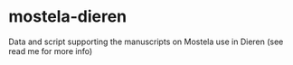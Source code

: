 # mostela-dieren
Data and script supporting the manuscripts on Mostela use in Dieren (see read me for more info)
